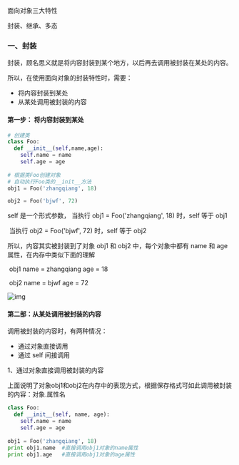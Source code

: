 面向对象三大特性

封装、继承、多态

### 一、封装

封装，顾名思义就是将内容封装到某个地方，以后再去调用被封装在某处的内容。

所以，在使用面向对象的封装特性时，需要：

- 将内容封装到某处
- 从某处调用被封装的内容

#### 第一步： 将内容封装到某处

```python
# 创建类
class Foo:
  def __init__(self,name,age):
    self.name = name
    self.age = age
    
# 根据类Foo创建对象
# 自动执行Foo类的__init__方法
obj1 = Foo('zhangqiang', 18)

obj2 = Foo('bjwf', 72)
```

self 是一个形式参数， 当执行 obj1 = Foo('zhangqiang', 18) 时，self 等于 obj1

​									  当执行 obj2 = Foo('bjwf', 72) 时，self 等于 obj2

所以，内容其实被封装到了对象 obj1 和 obj2 中，每个对象中都有 name 和 age 属性，在内存中类似下面的理解

​	obj1  name = zhangqiang   age = 18

​    obj2  name = bjwf  age = 72 

![img](https://images0.cnblogs.com/blog2015/425762/201508/271653303446704.jpg)

#### 第二部：从某处调用被封装的内容

调用被封装的内容时，有两种情况：

- 通过对象直接调用
- 通过 self 间接调用

1、通过对象直接调用被封装的内容

上面说明了对象obj1和obj2在内存中的表现方式，根据保存格式可如此调用被封装的内容：对象.属性名

```python
class Foo:
  def __init__(self, name, age):
    self.name = name
    self.age = age
    
obj1 = Foo('zhangqiang', 18)
print obj1.name  #直接调用obj1对象的name属性
print obj1.age   #直接调用obj1对象的age属性
```



